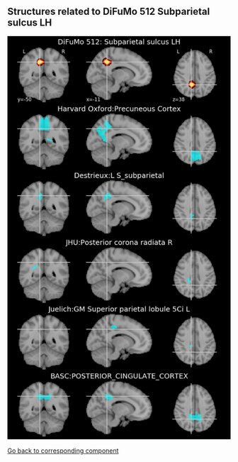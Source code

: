 


## Structures related to DiFuMo 512 Subparietal sulcus LH

![302](302.jpg "Structures related to DiFuMo 512 Subparietal sulcus LH")

[Go back to corresponding component](https://parietal-inria.github.io/DiFuMo/512/html/302.html)